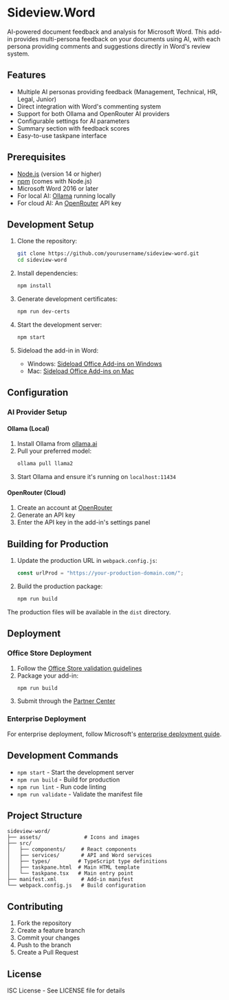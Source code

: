 # Sideview.Word

AI-powered document feedback and analysis for Microsoft Word. This add-in provides multi-persona feedback on your documents using AI, with each persona providing comments and suggestions directly in Word's review system.

## Features

- Multiple AI personas providing feedback (Management, Technical, HR, Legal, Junior)
- Direct integration with Word's commenting system
- Support for both Ollama and OpenRouter AI providers
- Configurable settings for AI parameters
- Summary section with feedback scores
- Easy-to-use taskpane interface

## Prerequisites

- [Node.js](https://nodejs.org) (version 14 or higher)
- [npm](https://www.npmjs.com/) (comes with Node.js)
- Microsoft Word 2016 or later
- For local AI: [Ollama](https://ollama.ai/) running locally
- For cloud AI: An [OpenRouter](https://openrouter.ai/) API key

## Development Setup

1. Clone the repository:
   ```bash
   git clone https://github.com/yourusername/sideview-word.git
   cd sideview-word
   ```

2. Install dependencies:
   ```bash
   npm install
   ```

3. Generate development certificates:
   ```bash
   npm run dev-certs
   ```

4. Start the development server:
   ```bash
   npm start
   ```

5. Sideload the add-in in Word:
   - Windows: [Sideload Office Add-ins on Windows](https://learn.microsoft.com/en-us/office/dev/add-ins/testing/create-a-network-shared-folder-catalog-for-task-pane-and-content-add-ins)
   - Mac: [Sideload Office Add-ins on Mac](https://learn.microsoft.com/en-us/office/dev/add-ins/testing/sideload-an-office-add-in-on-mac)

## Configuration

### AI Provider Setup

#### Ollama (Local)
1. Install Ollama from [ollama.ai](https://ollama.ai)
2. Pull your preferred model:
   ```bash
   ollama pull llama2
   ```
3. Start Ollama and ensure it's running on `localhost:11434`

#### OpenRouter (Cloud)
1. Create an account at [OpenRouter](https://openrouter.ai)
2. Generate an API key
3. Enter the API key in the add-in's settings panel

## Building for Production

1. Update the production URL in `webpack.config.js`:
   ```javascript
   const urlProd = "https://your-production-domain.com/";
   ```

2. Build the production package:
   ```bash
   npm run build
   ```

The production files will be available in the `dist` directory.

## Deployment

### Office Store Deployment
1. Follow the [Office Store validation guidelines](https://learn.microsoft.com/en-us/office/dev/store/validation-policies)
2. Package your add-in:
   ```bash
   npm run build
   ```
3. Submit through the [Partner Center](https://partner.microsoft.com/dashboard/office/overview)

### Enterprise Deployment
For enterprise deployment, follow Microsoft's [enterprise deployment guide](https://learn.microsoft.com/en-us/office/dev/add-ins/publish/enterprise-deployment).

## Development Commands

- `npm start` - Start the development server
- `npm run build` - Build for production
- `npm run lint` - Run code linting
- `npm run validate` - Validate the manifest file

## Project Structure

```
sideview-word/
├── assets/              # Icons and images
├── src/
│   ├── components/     # React components
│   ├── services/       # API and Word services
│   ├── types/         # TypeScript type definitions
│   ├── taskpane.html  # Main HTML template
│   └── taskpane.tsx   # Main entry point
├── manifest.xml        # Add-in manifest
└── webpack.config.js   # Build configuration
```

## Contributing

1. Fork the repository
2. Create a feature branch
3. Commit your changes
4. Push to the branch
5. Create a Pull Request

## License

ISC License - See LICENSE file for details
